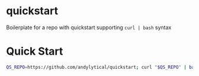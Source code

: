 # quickstart
Boilerplate for a repo with quickstart supporting `curl | bash` syntax

# Quick Start
```bash
QS_REPO=https://github.com/andylytical/quickstart; curl "$QS_REPO" | bash
```
